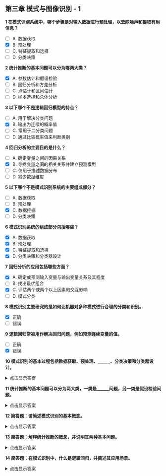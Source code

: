 ## 第三章 模式与图像识别 - 1

**1 在模式识别系统中，哪个步骤是对输入数据进行预处理，以去除噪声和提取有用信息？**  
- [ ] A. 数据获取  
- [x] B. 预处理  
- [ ] C. 特征提取和选择  
- [ ] D. 分类决策  

**2 统计推断的基本问题可以分为哪两大类？**  
- [x] A. 参数估计和假设检验  
- [ ] B. 回归分析和方差分析  
- [ ] C. 点估计和区间估计  
- [ ] D. 样本选择和总体分析  

**3 以下哪个不是逻辑回归模型的特点？**  
- [ ] A. 用于解决分类问题  
- [x] B. 输出为连续的概率值  
- [ ] C. 常用于二分类问题  
- [ ] D. 通过比较概率值来判断类别  

**4 回归分析的主要目的是什么？**  
- [ ] A. 确定变量之间的因果关系  
- [x] B. 寻找变量之间的相关关系并建立预测模型  
- [ ] C. 仅用于描述数据分布  
- [ ] D. 减少数据维度  

**5 以下哪个不是模式识别系统的主要组成部分？**  
- [ ] A. 数据获取  
- [ ] B. 预处理  
- [x] C. 数据挖掘  
- [ ] D. 分类决策  

**6 模式识别系统的组成部分包括哪些？**  
- [x] A. 数据获取  
- [x] B. 预处理  
- [x] C. 特征提取和选择  
- [x] D. 分类决策和分类器设计  

**7 回归分析的应用包括哪些方面？**  
- [x] A. 确定或预测输入变量与输出变量关系及其程度  
- [ ] B. 找出最优组合  
- [x] C. 评估两个或两个以上因素的交互影响  
- [ ] D. 模式分类  

**8 模式识别主要研究的是如何让机器对多种模式进行合理的分类和识别。**  
- [x] 正确  
- [ ] 错误  

**9 逻辑回归常被用作解决回归问题，例如预测连续变量的值。**  
- [ ] 正确  
- [x] 错误  

**10 模式识别的基本过程包括数据获取、预处理、______、分类决策和分类器设计。**  
<details><summary>点击显示答案</summary>
特征提取和选择
</details>

**11 统计推断的基本问题可以分为两大类，一类是______问题，另一类是假设检验问题。**  
<details><summary>点击显示答案</summary>
参数估计
</details>

**12 简答题：请简述模式识别的基本概念。**  
<details><summary>点击显示答案</summary>
模式识别是让计算机通过对输入数据（信号、图像、文本等）进行预处理、提取区分性特征，并依据一定的分类决策规则或学习得到的分类器，将数据映射到一个或多个预定义类别标签的过程。
</details>

**13 简答题：解释统计推断的概念，并说明其两种基本问题。**  
<details><summary>点击显示答案</summary>
统计推断是利用样本数据对总体特征进行推测和判断的过程，其两大基本任务是：  
1. **参数估计**：根据样本估计总体参数的取值；  
2. **假设检验**：根据样本对关于总体参数或分布的假设进行检验。
</details>

**14 简答题：在模式识别中，什么是逻辑回归，并简述其应用场景。**  
<details><summary>点击显示答案</summary>
逻辑回归是一种广义线性分类模型，通过对自变量做线性组合后再经 Sigmoid（或 Softmax）变换，输出类别的概率估计，最终按阈值判别类别。常见应用包括：  

- 客户信用风险评估  
- 医疗诊断（良性/恶性）  
- 文本或垃圾邮件分类  
- 二值化图像分割  
</details>

